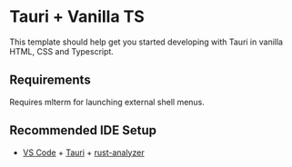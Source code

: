 # Tauri + Vanilla TS

This template should help get you started developing with Tauri in vanilla HTML, CSS and Typescript.

## Requirements

Requires mlterm for launching external shell menus.


## Recommended IDE Setup

- [VS Code](https://code.visualstudio.com/) + [Tauri](https://marketplace.visualstudio.com/items?itemName=tauri-apps.tauri-vscode) + [rust-analyzer](https://marketplace.visualstudio.com/items?itemName=rust-lang.rust-analyzer)
